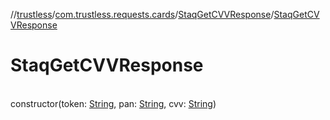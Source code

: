 //[trustless](../../../index.md)/[com.trustless.requests.cards](../index.md)/[StaqGetCVVResponse](index.md)/[StaqGetCVVResponse](-staq-get-c-v-v-response.md)

# StaqGetCVVResponse

\
constructor(token: [String](https://kotlinlang.org/api/latest/jvm/stdlib/kotlin/-string/index.html), pan: [String](https://kotlinlang.org/api/latest/jvm/stdlib/kotlin/-string/index.html), cvv: [String](https://kotlinlang.org/api/latest/jvm/stdlib/kotlin/-string/index.html))
